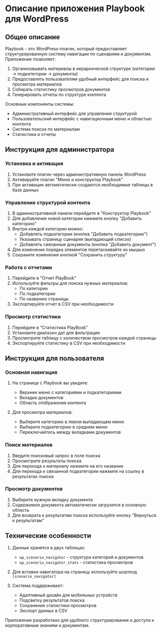 # Описание приложения Playbook для WordPress

## Общее описание

Playbook - это WordPress-плагин, который предоставляет структурированную систему навигации по сценариям и документам. Приложение позволяет:

1. Организовывать материалы в иерархической структуре (категории → подкатегории → документы)
2. Предоставлять пользователям удобный интерфейс для поиска и просмотра материалов
3. Собирать статистику просмотров документов
4. Генерировать отчеты по структуре контента

Основные компоненты системы:
- Административный интерфейс для управления структурой
- Пользовательский интерфейс с навигационным меню и областью контента
- Система поиска по материалам
- Статистика и отчеты

## Инструкция для администратора

### Установка и активация

1. Установите плагин через административную панель WordPress
2. Активируйте плагин "Меню и конструктор Playbook"
3. При активации автоматически создаются необходимые таблицы в базе данных

### Управление структурой контента

1. В административной панели перейдите в "Конструктор Playbook"
2. Для добавления новой категории нажмите кнопку "Добавить категорию"
3. Внутри каждой категории можно:
   - Добавлять подкатегории (кнопка "Добавить подкатегорию")
   - Указывать страницу сценария (выпадающий список)
   - Добавлять связанные документы (кнопка "Добавить документ")
4. Для изменения порядка элементов перетаскивайте их мышью
5. Сохраните изменения кнопкой "Сохранить структуру"

### Работа с отчетами

1. Перейдите в "Отчет PlayBook"
2. Используйте фильтры для поиска нужных материалов:
   - По категории
   - По подкатегории
   - По названию страницы
3. Экспортируйте отчет в CSV при необходимости

### Просмотр статистики

1. Перейдите в "Статистика PlayBook"
2. Установите диапазон дат для фильтрации
3. Просмотрите таблицу с количеством просмотров каждой страницы
4. Экспортируйте статистику в CSV при необходимости

## Инструкция для пользователя

### Основная навигация

1. На странице с Playbook вы увидите:
   - Верхнее меню с категориями и подкатегориями
   - Вкладки документов
   - Область отображения контента

2. Для просмотра материалов:
   - Выберите категорию в левом выпадающем меню
   - Выберите подкатегорию в среднем меню
   - Переключайтесь между вкладками документов

### Поиск материалов

1. Введите поисковый запрос в поле поиска
2. Просмотрите результаты поиска
3. Для перехода к материалу нажмите на его название
4. Для перехода к связанной подкатегории нажмите на ссылку в результатах поиска

### Просмотр документов

1. Выберите нужную вкладку документа
2. Содержимое документа автоматически загрузится в основную область
3. Для возврата к результатам поиска используйте кнопку "Вернуться к результатам"

## Технические особенности

1. Данные хранятся в двух таблицах:
   - `wp_scenario_navigator` - структура категорий и документов
   - `wp_scenario_navigator_stats` - статистика просмотров

2. Для вставки навигатора на страницу используйте шорткод `[scenario_navigator]`

3. Система поддерживает:
   - Адаптивный дизайн для мобильных устройств
   - Подсветку результатов поиска
   - Сохранение статистики просмотров
   - Экспорт данных в CSV

Приложение разработано для удобного структурирования и доступа к корпоративным знаниям и документам.